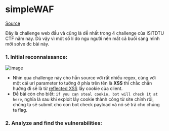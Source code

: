 # simpleWAF


[Source](https://github.com/antoinenguyen-09/All_CTF_write-ups/tree/master/ISITDTU%20CTF/2021/web/simpleWAF/source)


Đây là challenge web đầu và cũng là dễ nhất trong 4 challenge của ISITDTU CTF năm nay. Dù vậy vì một số lí do ngu người nên mất cả buối sáng mình mới solve đc bài này.

### 1. Initial reconnaissance:

![image](https://user-images.githubusercontent.com/61876488/143764818-b63dd063-04cf-4de2-afe7-6fa69f0d859c.png)

- Nhìn qua challenge này cho hẳn source với rất nhiều regex, cùng với một cái url parameter to tướng ở phía trên tên là **XSS** thì chắc chắn hướng đi sẽ là từ [reflected XSS](https://portswigger.net/web-security/cross-site-scripting/reflected) lấy cookie của client. 
- Đề bài còn cho biết: `if you can steal cookie, bot will check it at here`, nghĩa là sau khi exploit lấy cookie thành công từ site chính rồi, chúng ta sẽ submit cho con bot check payload và nó sẽ trả cho chúng ta flag.

### 2. Analyze and find the vulnerabilities:



